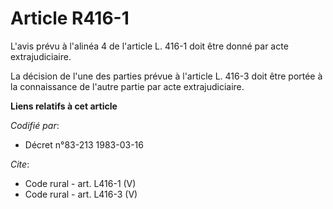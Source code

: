# Article R416-1

L'avis prévu à l'alinéa 4 de l'article L. 416-1 doit être donné par acte extrajudiciaire. 

La décision de l'une des parties prévue à l'article L. 416-3 doit être portée à la connaissance de l'autre partie par acte
extrajudiciaire.

**Liens relatifs à cet article**

_Codifié par_:

  - Décret n°83-213 1983-03-16

_Cite_:

  - Code rural - art. L416-1 (V)
  - Code rural - art. L416-3 (V)
